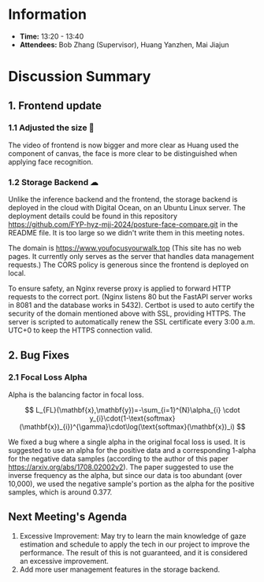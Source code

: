# Information
- **Time:** 13:20 - 13:40
- **Attendees:** Bob Zhang (Supervisor), Huang Yanzhen, Mai Jiajun
# Discussion Summary

## 1. Frontend update
### 1.1 Adjusted the size 🎨
The video of frontend is now bigger and more clear as Huang used the component of canvas, the face is more clear to be distinguished when applying face recognition.

### 1.2 Storage Backend ☁
Unlike the inference backend and the frontend, the storage backend is deployed in the cloud with Digital Ocean, on an Ubuntu Linux server. The deployment details could be found in this repository https://github.com/FYP-hyz-mjj-2024/posture-face-compare.git in the README file. It is too large so we didn't write them in this meeting notes.

The domain is https://www.youfocusyourwalk.top (This site has no web pages. It currently only serves as the server that handles data management requests.) The CORS policy is generous since the frontend is deployed on local.

To ensure safety, an Nginx reverse proxy is applied to forward HTTP requests to the correct port. (Nginx listens 80 but the FastAPI server works in 8081 and the database works in 5432). Certbot is used to auto certify the security of the domain mentioned above with SSL, providing HTTPS. The server is scripted to automatically renew the SSL certificate every 3:00 a.m. UTC+0 to keep the HTTPS connection valid.

## 2. Bug Fixes
### 2.1 Focal Loss Alpha
Alpha is the balancing factor in focal loss. 

$$
    L_{FL}(\mathbf{x},\mathbf{y})=-\sum_{i=1}^{N}\alpha_{i} \cdot y_{i}\cdot(1-\text{softmax}(\mathbf{x})_{i})^{\gamma}\cdot\log(\text{softmax}(\mathbf{x})_i)
$$

We fixed a bug where a single alpha in the original focal loss is used. It is suggested to use an alpha for the positive data and a corresponding 1-alpha for the negative data samples (according to the author of this paper https://arxiv.org/abs/1708.02002v2). The paper suggested to use the inverse frequency as the alpha, but since our data is too abundant (over 10,000), we used the negative sample's portion as the alpha for the positive samples, which is around 0.377.

## Next Meeting's Agenda
1. Excessive Improvement: May try to learn the main knowledge of gaze estimation and schedule to apply the tech in our project to improve the performance. The result of this is not guaranteed, and it is considered an excessive improvement.
2. Add more user management features in the storage backend.